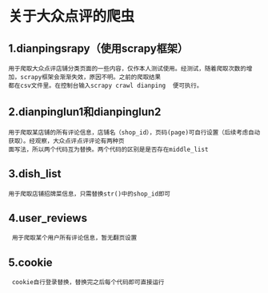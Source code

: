 # 关于大众点评的爬虫

## 1.dianpingsrapy（使用scrapy框架）
    用于爬取大众点评店铺分类页面的一些内容，仅作本人测试使用。经测试，随着爬取次数的增加，scrapy框架会渐渐失效，原因不明。之前的爬取结果
    都在csv文件里。在控制台输入scrapy crawl dianping  便可执行。
## 2.dianpinglun1和dianpinglun2
    用于爬取某店铺的所有评论信息，店铺名（shop_id），页码(page)可自行设置（后续考虑自动获取）。经观察，大众点评点评评论有两种页
    面写法，所以两个代码互为替换。两个代码的区别是是否存在middle_list
## 3.dish_list
    用于爬取店铺招牌菜信息，只需替换str()中的shop_id即可
## 4.user_reviews
     用于爬取某个用户所有评论信息，暂无翻页设置
## 5.cookie
     cookie自行登录替换，替换完之后每个代码即可直接运行
   
  


